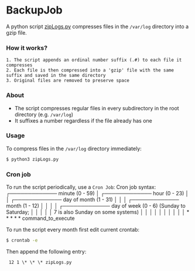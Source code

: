 # BackupJob
A python script [zipLogs.py](https://github.com/MarekPetr/BackupJob/blob/master/zipLogs.py) compresses files in the `/var/log` directory into a gzip file.

### How it works?
    1. The script appends an ordinal number suffix (.#) to each file it compresses
    2. Each file is then compressed into a 'gzip' file with the same suffix and saved in the same directory 
    3. Original files are removed to preserve space

### About
* The script compresses regular files in every subdirectory in the root directory (e.g. `/var/log`)
* It suffixes a number regardless if the file already has one

### Usage
To compress files in the `/var/log` directory immediately:
```sh
$ python3 zipLogs.py
```
### Cron job
To run the script periodically, use a `Cron Job`: 
Cron job syntax:
┌───────────── minute (0 - 59)
│ ┌───────────── hour (0 - 23)
│ │ ┌───────────── day of month (1 - 31)
│ │ │ ┌───────────── month (1 - 12)
│ │ │ │ ┌───────────── day of week (0 - 6) (Sunday to Saturday;
│ │ │ │ │                                       7 is also Sunday on some systems)
│ │ │ │ │
│ │ │ │ │
\* \* \* \* \*  command_to_execute


To run the script every month first edit current crontab:
```sh
$ crontab -e
```

Then append the following entry:
```
 12 1 \* \* \* zipLogs.py
```